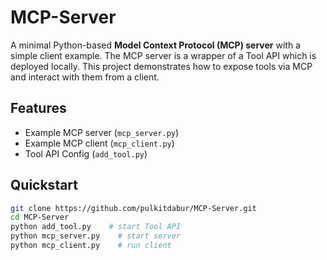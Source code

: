 # MCP-Server

A minimal Python-based **Model Context Protocol (MCP) server** with a simple client example. 
The MCP server is a wrapper of a Tool API which is deployed locally.
This project demonstrates how to expose tools via MCP and interact with them from a client.

## Features
- Example MCP server (`mcp_server.py`)
- Example MCP client (`mcp_client.py`)
- Tool API Config (`add_tool.py`)

## Quickstart
```bash
git clone https://github.com/pulkitdabur/MCP-Server.git
cd MCP-Server
python add_tool.py    # start Tool API
python mcp_server.py    # start server
python mcp_client.py    # run client
